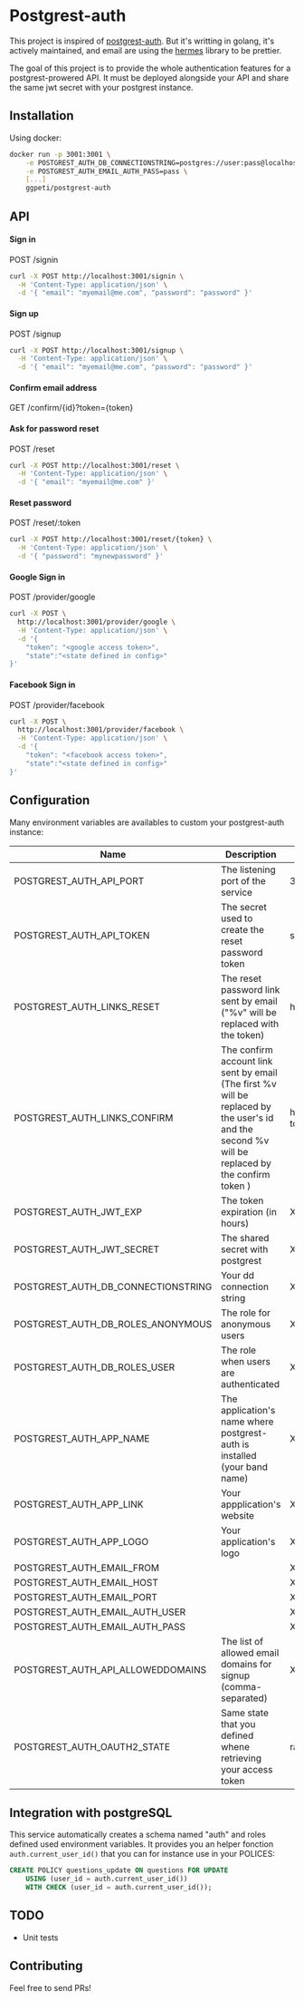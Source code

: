# Postgrest-auth

This project is inspired of [postgrest-auth](https://www.npmjs.com/package/postgrest-auth). But it's writting in golang, it's actively maintained, and email are using the [hermes](https://github.com/matcornic/hermes) library to be prettier.

The goal of this project is to provide the whole authentication features for a postgrest-prowered API. It must be deployed alongside your API and share the same jwt secret with your postgrest instance.

## Installation

Using docker:

```bash
docker run -p 3001:3001 \
    -e POSTGREST_AUTH_DB_CONNECTIONSTRING=postgres://user:pass@localhost/db \
    -e POSTGREST_AUTH_EMAIL_AUTH_PASS=pass \
    [...]
    ggpeti/postgrest-auth
```

## API

#### Sign in

POST /signin

```bash
curl -X POST http://localhost:3001/signin \
  -H 'Content-Type: application/json' \
  -d '{ "email": "myemail@me.com", "password": "password" }'
```

#### Sign up

POST /signup

```bash
curl -X POST http://localhost:3001/signup \
  -H 'Content-Type: application/json' \
  -d '{ "email": "myemail@me.com", "password": "password" }'
```

#### Confirm email address

GET /confirm/{id}?token={token}

#### Ask for password reset

POST /reset

```bash
curl -X POST http://localhost:3001/reset \
  -H 'Content-Type: application/json' \
  -d '{ "email": "myemail@me.com" }'
```

#### Reset password

POST /reset/:token

```bash
curl -X POST http://localhost:3001/reset/{token} \
  -H 'Content-Type: application/json' \
  -d '{ "password": "mynewpassword" }'
```

#### Google Sign in

POST /provider/google

```bash
curl -X POST \
  http://localhost:3001/provider/google \
  -H 'Content-Type: application/json' \
  -d '{
	"token": "<google access token>",
	"state":"<state defined in config>"
}'
```

#### Facebook Sign in

POST /provider/facebook

```bash
curl -X POST \
  http://localhost:3001/provider/facebook \
  -H 'Content-Type: application/json' \
  -d '{
	"token": "<facebook access token>",
	"state":"<state defined in config>"
}'
```

## Configuration

Many environment variables are availables to custom your postgrest-auth instance:

| Name                               | Description                                                                                                                                      | Default                              |
| ---------------------------------- | ------------------------------------------------------------------------------------------------------------------------------------------------ | ------------------------------------ |
| POSTGREST_AUTH_API_PORT            | The listening port of the service                                                                                                                | 3001                                 |
| POSTGREST_AUTH_API_TOKEN           | The secret used to create the reset password token                                                                                               | supersecret                          |
| POSTGREST_AUTH_LINKS_RESET         | The reset password link sent by email ("%v" will be replaced with the token)                                                                     | http://localhost/reset/%v            |
| POSTGREST_AUTH_LINKS_CONFIRM       | The confirm account link sent by email (The first %v will be replaced by the user's id and the second %v will be replaced by the confirm token ) | http://localhost/confirm/%v?token=%v |
| POSTGREST_AUTH_JWT_EXP             | The token expiration (in hours)                                                                                                                  | X                                    |
| POSTGREST_AUTH_JWT_SECRET          | The shared secret with postgrest                                                                                                                 | X                                    |
| POSTGREST_AUTH_DB_CONNECTIONSTRING | Your dd connection string                                                                                                                        | X                                    |
| POSTGREST_AUTH_DB_ROLES_ANONYMOUS  | The role for anonymous users                                                                                                                     | X                                    |
| POSTGREST_AUTH_DB_ROLES_USER       | The role when users are authenticated                                                                                                            | X                                    |
| POSTGREST_AUTH_APP_NAME            | The application's name where postgrest-auth is installed (your band name)                                                                        | X                                    |
| POSTGREST_AUTH_APP_LINK            | Your appplication's website                                                                                                                      | X                                    |
| POSTGREST_AUTH_APP_LOGO            | Your application's logo                                                                                                                          | X                                    |
| POSTGREST_AUTH_EMAIL_FROM          |                                                                                                                                                  | X                                    |
| POSTGREST_AUTH_EMAIL_HOST          |                                                                                                                                                  | X                                    |
| POSTGREST_AUTH_EMAIL_PORT          |                                                                                                                                                  | X                                    |
| POSTGREST_AUTH_EMAIL_AUTH_USER     |                                                                                                                                                  | X                                    |
| POSTGREST_AUTH_EMAIL_AUTH_PASS     |                                                                                                                                                  | X                                    |
| POSTGREST_AUTH_API_ALLOWEDDOMAINS  | The list of allowed email domains for signup (comma-separated)                                                                                   | X                                    |
| POSTGREST_AUTH_OAUTH2_STATE        | Same state that you defined whene retrieving your access token                                                                                   | random-state                         |

## Integration with postgreSQL

This service automatically creates a schema named "auth" and roles defined used environment variables.
It provides you an helper fonction `auth.current_user_id()` that you can for instance use in your POLICES:

```sql
CREATE POLICY questions_update ON questions FOR UPDATE
    USING (user_id = auth.current_user_id())
    WITH CHECK (user_id = auth.current_user_id());
```

## TODO

- Unit tests

## Contributing

Feel free to send PRs!
